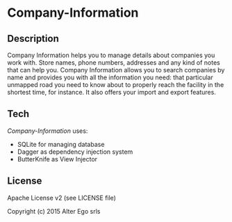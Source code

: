 # Company-Information

## Description

Company Information helps you to manage details about companies you work with. Store names, phone numbers, addresses and any kind of notes that can help you.
Company Information allows you to search companies by name and provides you with all the information you need: that particular unmapped road you need to know about to properly reach the facility in the shortest time, for instance.
It also offers your import and export features.

## Tech

_Company-Information_ uses:

* SQLite for managing database
* Dagger as dependency injection system
* ButterKnife as View Injector

## License

Apache License v2 (see LICENSE file)

Copyright (c) 2015 Alter Ego srls